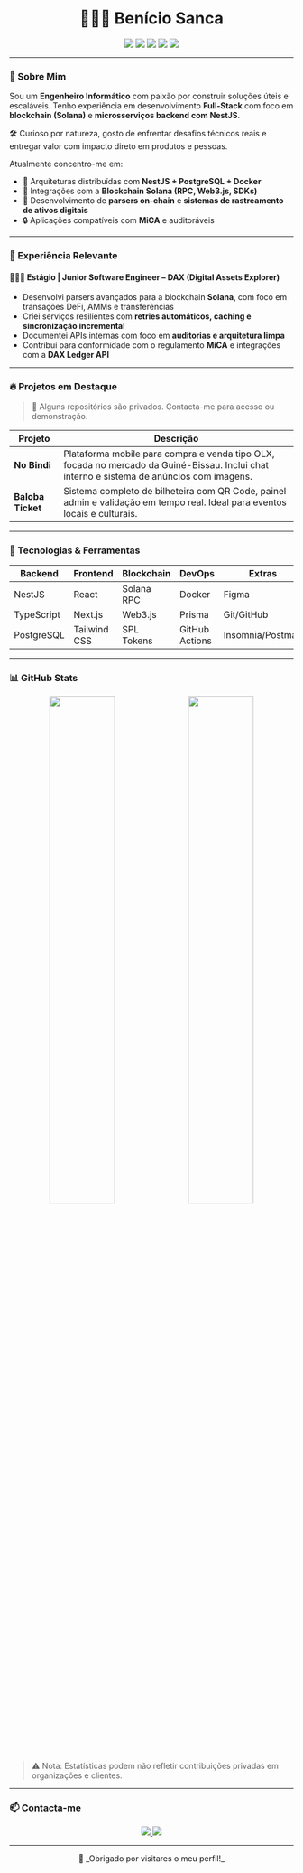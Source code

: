 <h1 align="center">👨🏽‍💻 Benício Sanca</h1>

<p align="center">
  <img src="https://img.shields.io/badge/Full--Stack-blueviolet?style=flat-square" />
  <img src="https://img.shields.io/badge/NestJS-E0234E?style=flat&logo=nestjs&logoColor=white" />
  <img src="https://img.shields.io/badge/Solana-00FF9F?style=flat&logo=solana&logoColor=black" />
  <img src="https://img.shields.io/badge/TypeScript-3178C6?style=flat&logo=typescript&logoColor=white" />
  <img src="https://img.shields.io/badge/Web3.js-000000?style=flat&logo=web3dotjs&logoColor=white" />
</p>

---

### 🚀 Sobre Mim

Sou um **Engenheiro Informático** com paixão por construir soluções úteis e escaláveis. Tenho experiência em desenvolvimento **Full-Stack** com foco em **blockchain (Solana)** e **microsserviços backend com NestJS**.

🛠️ Curioso por natureza, gosto de enfrentar desafios técnicos reais e entregar valor com impacto direto em produtos e pessoas.

Atualmente concentro-me em:

- 🧩 Arquiteturas distribuídas com **NestJS + PostgreSQL + Docker**
- 🔗 Integrações com a **Blockchain Solana (RPC, Web3.js, SDKs)**
- 🧪 Desenvolvimento de **parsers on-chain** e **sistemas de rastreamento de ativos digitais**
- 🔒 Aplicações compatíveis com **MiCA** e auditoráveis

---

### 💼 Experiência Relevante

#### 👨🏽‍💻 Estágio | Junior Software Engineer – DAX (Digital Assets Explorer)

- Desenvolvi parsers avançados para a blockchain **Solana**, com foco em transações DeFi, AMMs e transferências
- Criei serviços resilientes com **retries automáticos, caching e sincronização incremental**
- Documentei APIs internas com foco em **auditorias e arquitetura limpa**
- Contribuí para conformidade com o regulamento **MiCA** e integrações com a **DAX Ledger API**

---

### 🔥 Projetos em Destaque

> 🛑 Alguns repositórios são privados. Contacta-me para acesso ou demonstração.

| Projeto          | Descrição                                                                                                                                  |
|------------------|--------------------------------------------------------------------------------------------------------------------------------------------|
| **No Bindi**     | Plataforma mobile para compra e venda tipo OLX, focada no mercado da Guiné-Bissau. Inclui chat interno e sistema de anúncios com imagens. |
| **Baloba Ticket**| Sistema completo de bilheteira com QR Code, painel admin e validação em tempo real. Ideal para eventos locais e culturais.               |

---

### 🧰 Tecnologias & Ferramentas

<div align="center">

| Backend       | Frontend       | Blockchain   | DevOps         | Extras          |
|---------------|----------------|--------------|----------------|-----------------|
| NestJS        | React          | Solana RPC   | Docker         | Figma           |
| TypeScript    | Next.js        | Web3.js      | Prisma         | Git/GitHub      |
| PostgreSQL    | Tailwind CSS   | SPL Tokens   | GitHub Actions | Insomnia/Postman|

</div>

---

### 📊 GitHub Stats

<div align="center">
  <img src="https://github-readme-stats.vercel.app/api?username=sancabenicio&show_icons=true&theme=tokyonight&hide_border=true&rank_icon=github&include_all_commits=true&count_private=true" width="48%" />
  <img src="https://github-readme-stats.vercel.app/api/top-langs/?username=sancabenicio&layout=compact&theme=tokyonight&hide_border=true" width="48%" />
</div>

> ⚠️ Nota: Estatísticas podem não refletir contribuições privadas em organizações e clientes.

---

### 📫 Contacta-me

<p align="center">
  <a href="https://www.linkedin.com/in/beniciosanca/">
    <img src="https://img.shields.io/badge/-LinkedIn-blue?style=flat&logo=linkedin&logoColor=white" />
  </a>
  <a href="mailto:beniciodecos@gmail.com">
    <img src="https://img.shields.io/badge/-Email-D14836?style=flat&logo=gmail&logoColor=white" />
  </a>
</p>

---

<p align="center">🧡 _Obrigado por visitares o meu perfil!_</p>

